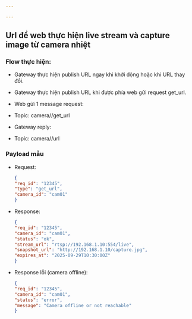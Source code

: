 ```yaml
---

---
```


## Url để web thực hiện live stream và capture image từ camera nhiệt

### Flow thực hiện:
- Gateway thực hiện publish URL ngay khi khởi động hoặc khi URL thay đổi.
- Gateway thực hiện publish URL khi được phía web gửi request get_url.

- Web gửi 1 message request:
 - Topic: camera/<sid>/get_url
- Gateway reply:
 - Topic: camera/<sid>/url


### Payload mẫu
 - Request:
    ```json
    {
    "req_id": "12345",
    "type": "get_url",
    "camera_id": "cam01"
    }
    ```
- Response:
    ```json
    {
    "req_id": "12345",
    "camera_id": "cam01",
    "status": "ok",
    "stream_url": "rtsp://192.168.1.10:554/live",
    "snapshot_url": "http://192.168.1.10/capture.jpg",
    "expires_at": "2025-09-29T10:30:00Z"
    }
    ```
- Response lỗi (camera offline):
    ```json
    {
    "req_id": "12345",
    "camera_id": "cam01",
    "status": "error",
    "message": "Camera offline or not reachable"
    }
    ```
